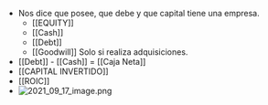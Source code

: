 - Nos dice que posee, que debe y que capital tiene una empresa.
	- [[EQUITY]]
	- [[Cash]]
	- [[Debt]]
	- [[Goodwill]] Solo si realiza adquisiciones.
- [[Debt]] - [[Cash]] = [[Caja Neta]]
- [[CAPITAL INVERTIDO]]
- [[ROIC]]
- ![2021_09_17_image.png](https://cdn.logseq.com/%2F56d01070-0594-4012-abc9-4e9360f68812fec869a3-c8eb-45c8-b069-edef49c66cb12021_09_17_image.png?Expires=4785508340&Signature=itNbwEwenKGCAymHx~M9S3JE0GFQa4NFH2PJ5snbHaohO8vRvDd6Uo~5HauLKzEwaXTvmIycS7LlYgfwuWAQJAWF7Enj3lGnaPoNem99Gux4ZeErclRknveDm8WoMJ9SoUXKnT7utRACCkjchek5~TIUkR~SIgBNRYGv7dcFaX77ZKe0UQhpTG2QKUjC-SRwdCCK2n8ZJ27N~2EFfKZAoyWhg~9xc-W~PXhs9TNUA4FS-s8sLctC65YmCxBQUQ48h2lMMfQoaAAK3UBB~oHB5f0zD8KE6zZaXycS~CO4dJNXqPSrhmiktrHidjJnGnr9DhKRyhJ8EtGWf341WOxWTg__&Key-Pair-Id=APKAJE5CCD6X7MP6PTEA)